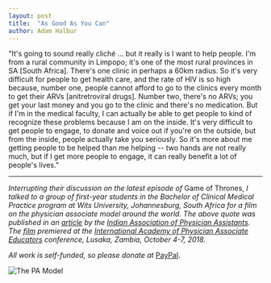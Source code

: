 ```yaml
---
layout: post
title:  "As Good As You Can"
author: Adam Halbur
---
```

"It's going to sound really cliché ... but it really is I want to help people. I'm from a rural community in Limpopo; it's one of the most rural provinces in SA [South Africa]. There's one clinic in perhaps a 60km radius. So it's very difficult for people to get health care, and the rate of HIV is so high because, number one, people cannot afford to go to the clinics every month to get their ARVs [anitretroviral drugs]. Number two, there's no ARVs; you get your last money and you go to the clinic and there's no medication. But if I'm in the medical faculty, I can actually be able to get people to kind of recognize these problems because I am on the inside. It's very difficult to get people to engage, to donate and voice out if you're on the outside, but from the inside, people actually take you seriously. So it's more about me getting people to be helped than me helping -- two hands are not really much, but if I get more people to engage, it can really benefit a lot of people's lives."

---------------------------------
*Interrupting their discussion on the latest episode of* Game of Thrones, *I talked to a group of first-year students in the Bachelor of Clinical Medical Practice program at Wits University, Johannesburg, South Africa for a film on the physician associate model around the world. The above quote was published in an [article][article-link] by the [Indian Association of Physician Assistants][IAPA-link]. The [film][film-link] premiered at the [International Academy of Physician Associate Educators][IAPAE-link] conference, Lusaka, Zambia, October 4-7, 2018.*

*All work is self-funded, so please donate at* [PayPal][pay-link].

![The PA Model](https://c1.staticflickr.com/5/4811/39820430443_0c443ea7cc_h.jpg)

[article-link]: http://www.academia.edu/37370439/Of_Chickens_and_Coyotes_a_poets_take_on_the_physician_assistant
[IAPAE-link]: https://iapae.com/
[IAPA-link]:  http://www.iapaonline.org/
[film-link]: https://mosthustleanddesire.github.io/as_good_as_you_can/
[pay-link]: https://www.paypal.com/cgi-bin/webscr?cmd=_donations&business=4EMQHUTX7XHHA&currency_code=USD&source=url

